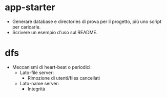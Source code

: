 # app-starter
* Generare database e directories di prova per il progetto, più uno script per caricarle.
* Scrivere un esempio d'uso sul README.
# dfs
* Meccanismi di heart-beat o periodici:
    * Lato-file server:
        * Rimozione di utenti/files cancellati
    * Lato-name server:
        * Integrità